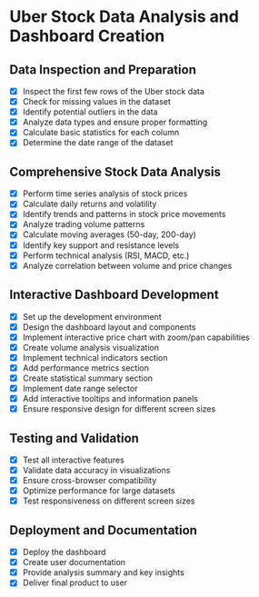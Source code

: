 # Uber Stock Data Analysis and Dashboard Creation

## Data Inspection and Preparation
- [x] Inspect the first few rows of the Uber stock data
- [x] Check for missing values in the dataset
- [x] Identify potential outliers in the data
- [x] Analyze data types and ensure proper formatting
- [x] Calculate basic statistics for each column
- [x] Determine the date range of the dataset

## Comprehensive Stock Data Analysis
- [x] Perform time series analysis of stock prices
- [x] Calculate daily returns and volatility
- [x] Identify trends and patterns in stock price movements
- [x] Analyze trading volume patterns
- [x] Calculate moving averages (50-day, 200-day)
- [x] Identify key support and resistance levels
- [x] Perform technical analysis (RSI, MACD, etc.)
- [x] Analyze correlation between volume and price changes

## Interactive Dashboard Development
- [x] Set up the development environment
- [x] Design the dashboard layout and components
- [x] Implement interactive price chart with zoom/pan capabilities
- [x] Create volume analysis visualization
- [x] Implement technical indicators section
- [x] Add performance metrics section
- [x] Create statistical summary section
- [x] Implement date range selector
- [x] Add interactive tooltips and information panels
- [x] Ensure responsive design for different screen sizes

## Testing and Validation
- [x] Test all interactive features
- [x] Validate data accuracy in visualizations
- [x] Ensure cross-browser compatibility
- [x] Optimize performance for large datasets
- [x] Test responsiveness on different screen sizes

## Deployment and Documentation
- [x] Deploy the dashboard
- [x] Create user documentation
- [x] Provide analysis summary and key insights
- [x] Deliver final product to user
